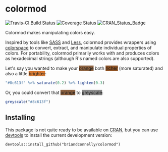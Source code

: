 # colormod

[![Travis-CI Build Status](https://travis-ci.org/briandconnelly/colormod.svg?branch=master)](https://travis-ci.org/briandconnelly/colormod)
[![Coverage Status](https://img.shields.io/codecov/c/github/briandconnelly/colormod/master.svg)](https://codecov.io/github/briandconnelly/colormod?branch=master)
[![CRAN_Status_Badge](http://www.r-pkg.org/badges/version/colormod)](http://cran.r-project.org/package=colormod)

Colormod makes manipulating colors easy.

Inspired by tools like [SASS](http://sass-lang.com) and [Less](http://lesscss.org), colormod provides wrappers using [colorspace](http://cran.r-project.org/web/packages/colorspace/index.html) to convert, extract, and manipulate individual properties of colors. For portability, colormod primarily works with and produces colors as hexadecimal strings (although R's named colors are also supported).

Let's say you wanted to make your <span style="background-color: #8c613f;">orange</span> both <span style="background-color: #8C5123;">richer</span> (more saturated) and also a little <span style="background-color: #D97D36;">brighter</span>:

```r
"#8c613f" %>% saturate(0.2) %>% lighten(0.3)
```

Or, you could convert that <span style="background-color: #8c613f;">orange</span> to <span style="background-color: #8C8C8C;">greyscale</span>: 

```r
greyscale("#8c613f")
```


## Installing 
This package is not quite ready to be available on [CRAN](http://cran.r-project.org), but you can use [devtools](http://cran.r-project.org/web/packages/devtools/index.html) to install the current development version:

    devtools::install_github("briandconnelly/colormod")

